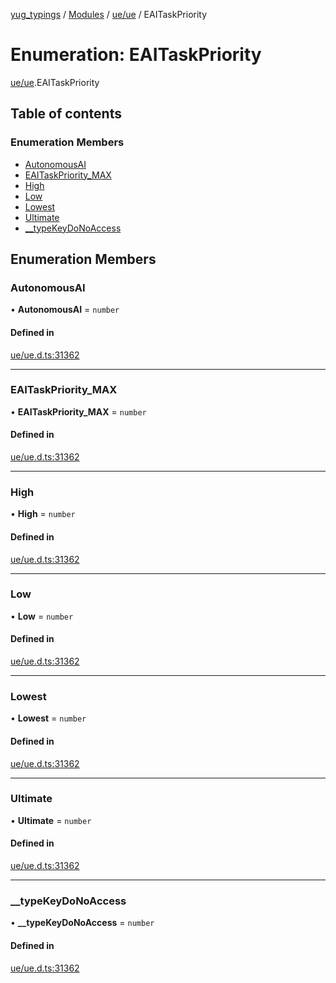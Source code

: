 [yug_typings](../README.md) / [Modules](../modules.md) / [ue/ue](../modules/ue_ue.md) / EAITaskPriority

# Enumeration: EAITaskPriority

[ue/ue](../modules/ue_ue.md).EAITaskPriority

## Table of contents

### Enumeration Members

- [AutonomousAI](ue_ue.EAITaskPriority.md#autonomousai)
- [EAITaskPriority\_MAX](ue_ue.EAITaskPriority.md#eaitaskpriority_max)
- [High](ue_ue.EAITaskPriority.md#high)
- [Low](ue_ue.EAITaskPriority.md#low)
- [Lowest](ue_ue.EAITaskPriority.md#lowest)
- [Ultimate](ue_ue.EAITaskPriority.md#ultimate)
- [\_\_typeKeyDoNoAccess](ue_ue.EAITaskPriority.md#__typekeydonoaccess)

## Enumeration Members

### AutonomousAI

• **AutonomousAI** = `number`

#### Defined in

[ue/ue.d.ts:31362](https://github.com/YugMetaverse/yug_typings/blob/25cad34/ue/ue.d.ts#L31362)

___

### EAITaskPriority\_MAX

• **EAITaskPriority\_MAX** = `number`

#### Defined in

[ue/ue.d.ts:31362](https://github.com/YugMetaverse/yug_typings/blob/25cad34/ue/ue.d.ts#L31362)

___

### High

• **High** = `number`

#### Defined in

[ue/ue.d.ts:31362](https://github.com/YugMetaverse/yug_typings/blob/25cad34/ue/ue.d.ts#L31362)

___

### Low

• **Low** = `number`

#### Defined in

[ue/ue.d.ts:31362](https://github.com/YugMetaverse/yug_typings/blob/25cad34/ue/ue.d.ts#L31362)

___

### Lowest

• **Lowest** = `number`

#### Defined in

[ue/ue.d.ts:31362](https://github.com/YugMetaverse/yug_typings/blob/25cad34/ue/ue.d.ts#L31362)

___

### Ultimate

• **Ultimate** = `number`

#### Defined in

[ue/ue.d.ts:31362](https://github.com/YugMetaverse/yug_typings/blob/25cad34/ue/ue.d.ts#L31362)

___

### \_\_typeKeyDoNoAccess

• **\_\_typeKeyDoNoAccess** = `number`

#### Defined in

[ue/ue.d.ts:31362](https://github.com/YugMetaverse/yug_typings/blob/25cad34/ue/ue.d.ts#L31362)
